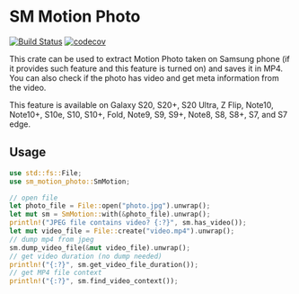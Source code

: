SM Motion Photo
===============

[![Build Status](https://travis-ci.org/g0ddest/sm_motion_photo.svg?branch=master)](https://travis-ci.org/g0ddest/sm_motion_photo)
[![codecov](https://codecov.io/gh/g0ddest/sm_motion_photo/branch/master/graph/badge.svg)](https://codecov.io/gh/g0ddest/sm_motion_photo)

This crate can be used to extract Motion Photo taken on Samsung phone (if it provides such feature and this feature is turned on) and saves it in MP4. You can also check if the photo has video and get meta information from the video.

This feature is available on Galaxy S20, S20+, S20 Ultra, Z Flip, Note10, Note10+, S10e, S10, S10+, Fold, Note9, S9, S9+, Note8, S8, S8+, S7, and S7 edge.

## Usage
```rust
use std::fs::File;
use sm_motion_photo::SmMotion;

// open file
let photo_file = File::open("photo.jpg").unwrap();
let mut sm = SmMotion::with(&photo_file).unwrap();
println!("JPEG file contains video? {:?}", sm.has_video());
let mut video_file = File::create("video.mp4").unwrap();
// dump mp4 from jpeg
sm.dump_video_file(&mut video_file).unwrap();
// get video duration (no dump needed)
println!("{:?}", sm.get_video_file_duration());
// get MP4 file context
println!("{:?}", sm.find_video_context());
```